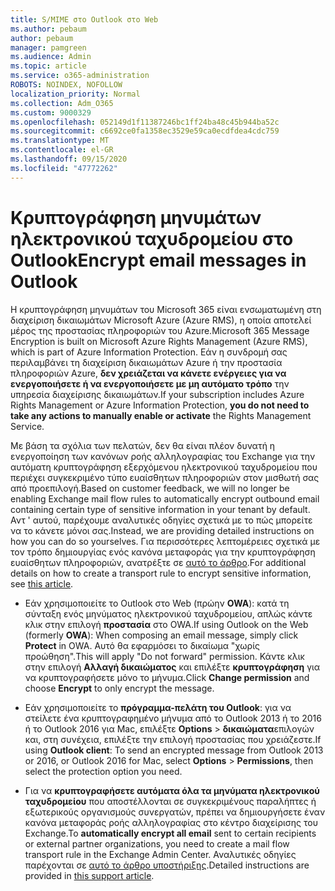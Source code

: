 ```yaml
---
title: S/MIME στο Outlook στο Web
ms.author: pebaum
author: pebaum
manager: pamgreen
ms.audience: Admin
ms.topic: article
ms.service: o365-administration
ROBOTS: NOINDEX, NOFOLLOW
localization_priority: Normal
ms.collection: Adm_O365
ms.custom: 9000329
ms.openlocfilehash: 052149d1f11387246bc1ff24ba48c45b944ba52c
ms.sourcegitcommit: c6692ce0fa1358ec3529e59ca0ecdfdea4cdc759
ms.translationtype: MT
ms.contentlocale: el-GR
ms.lasthandoff: 09/15/2020
ms.locfileid: "47772262"
---
```

# <a name="encrypt-email-messages-in-outlook"></a><span data-ttu-id="330a4-102">Κρυπτογράφηση μηνυμάτων ηλεκτρονικού ταχυδρομείου στο Outlook</span><span class="sxs-lookup"><span data-stu-id="330a4-102">Encrypt email messages in Outlook</span></span>

<span data-ttu-id="330a4-103">Η κρυπτογράφηση μηνυμάτων του Microsoft 365 είναι ενσωματωμένη στη διαχείριση δικαιωμάτων Microsoft Azure (Azure RMS), η οποία αποτελεί μέρος της προστασίας πληροφοριών του Azure.</span><span class="sxs-lookup"><span data-stu-id="330a4-103">Microsoft 365 Message Encryption is built on Microsoft Azure Rights Management (Azure RMS), which is part of Azure Information Protection.</span></span> <span data-ttu-id="330a4-104">Εάν η συνδρομή σας περιλαμβάνει τη διαχείριση δικαιωμάτων Azure ή την προστασία πληροφοριών Azure, **δεν χρειάζεται να κάνετε ενέργειες για να ενεργοποιήσετε ή να ενεργοποιήσετε με μη αυτόματο τρόπο** την υπηρεσία διαχείρισης δικαιωμάτων.</span><span class="sxs-lookup"><span data-stu-id="330a4-104">If your subscription includes Azure Rights Management or Azure Information Protection, **you do not need to take any actions to manually enable or activate** the Rights Management Service.</span></span>

<span data-ttu-id="330a4-105">Με βάση τα σχόλια των πελατών, δεν θα είναι πλέον δυνατή η ενεργοποίηση των κανόνων ροής αλληλογραφίας του Exchange για την αυτόματη κρυπτογράφηση εξερχόμενου ηλεκτρονικού ταχυδρομείου που περιέχει συγκεκριμένο τύπο ευαίσθητων πληροφοριών στον μισθωτή σας από προεπιλογή.</span><span class="sxs-lookup"><span data-stu-id="330a4-105">Based on customer feedback, we will no longer be enabling Exchange mail flow rules to automatically encrypt outbound email containing certain type of sensitive information in your tenant by default.</span></span> <span data-ttu-id="330a4-106">Αντ ' αυτού, παρέχουμε αναλυτικές οδηγίες σχετικά με το πώς μπορείτε να το κάνετε μόνοι σας.</span><span class="sxs-lookup"><span data-stu-id="330a4-106">Instead, we are providing detailed instructions on how you can do so yourselves.</span></span> <span data-ttu-id="330a4-107">Για περισσότερες λεπτομέρειες σχετικά με τον τρόπο δημιουργίας ενός κανόνα μεταφοράς για την κρυπτογράφηση ευαίσθητων πληροφοριών, ανατρέξτε σε [αυτό το άρθρο](https://aka.ms/OmeEtr).</span><span class="sxs-lookup"><span data-stu-id="330a4-107">For additional details on how to create a transport rule to encrypt sensitive information, see [this article](https://aka.ms/OmeEtr).</span></span>

- <span data-ttu-id="330a4-108">Εάν χρησιμοποιείτε το Outlook στο Web (πρώην **OWA**): κατά τη σύνταξη ενός μηνύματος ηλεκτρονικού ταχυδρομείου, απλώς κάντε κλικ στην επιλογή **προστασία** στο OWA.</span><span class="sxs-lookup"><span data-stu-id="330a4-108">If using Outlook on the Web (formerly **OWA**): When composing an email message, simply click **Protect** in OWA.</span></span> <span data-ttu-id="330a4-109">Αυτό θα εφαρμόσει το δικαίωμα "χωρίς προώθηση".</span><span class="sxs-lookup"><span data-stu-id="330a4-109">This will apply "Do not forward" permission.</span></span> <span data-ttu-id="330a4-110">Κάντε κλικ στην επιλογή **Αλλαγή δικαιώματος** και επιλέξτε **κρυπτογράφηση** για να κρυπτογραφήσετε μόνο το μήνυμα.</span><span class="sxs-lookup"><span data-stu-id="330a4-110">Click **Change permission** and choose **Encrypt** to only encrypt the message.</span></span>

- <span data-ttu-id="330a4-111">Εάν χρησιμοποιείτε το **πρόγραμμα-πελάτη του Outlook**: για να στείλετε ένα κρυπτογραφημένο μήνυμα από το Outlook 2013 ή το 2016 ή το Outlook 2016 για Mac, επιλέξτε **Options**  >  **δικαιώματα**επιλογών και, στη συνέχεια, επιλέξτε την επιλογή προστασίας που χρειάζεστε.</span><span class="sxs-lookup"><span data-stu-id="330a4-111">If using **Outlook client**: To send an encrypted message from Outlook 2013 or 2016, or Outlook 2016 for Mac, select **Options** > **Permissions**, then select the protection option you need.</span></span>

- <span data-ttu-id="330a4-112">Για να **κρυπτογραφήσετε αυτόματα όλα τα μηνύματα ηλεκτρονικού ταχυδρομείου** που αποστέλλονται σε συγκεκριμένους παραλήπτες ή εξωτερικούς οργανισμούς συνεργατών, πρέπει να δημιουργήσετε έναν κανόνα μεταφοράς ροής αλληλογραφίας στο κέντρο διαχείρισης του Exchange.</span><span class="sxs-lookup"><span data-stu-id="330a4-112">To **automatically encrypt all email** sent to certain recipients or external partner organizations, you need to create a mail flow transport rule in the Exchange Admin Center.</span></span> <span data-ttu-id="330a4-113">Αναλυτικές οδηγίες παρέχονται σε [αυτό το άρθρο υποστήριξης](https://docs.microsoft.com/microsoft-365/compliance/define-mail-flow-rules-to-encrypt-email#create-mail-flow-rules-to-encrypt-email-messages-with-the-new-ome-capabilities).</span><span class="sxs-lookup"><span data-stu-id="330a4-113">Detailed instructions are provided in [this support article](https://docs.microsoft.com/microsoft-365/compliance/define-mail-flow-rules-to-encrypt-email#create-mail-flow-rules-to-encrypt-email-messages-with-the-new-ome-capabilities).</span></span>

